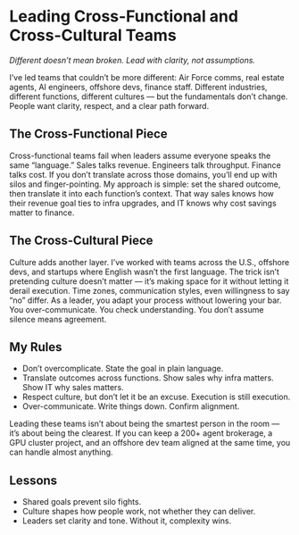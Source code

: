 # Leading Cross-Functional and Cross-Cultural Teams
*Different doesn’t mean broken. Lead with clarity, not assumptions.*

I’ve led teams that couldn’t be more different: Air Force comms, real estate agents, AI engineers, offshore devs, finance staff. Different industries, different functions, different cultures — but the fundamentals don’t change. People want clarity, respect, and a clear path forward.

## The Cross-Functional Piece
Cross-functional teams fail when leaders assume everyone speaks the same “language.” Sales talks revenue. Engineers talk throughput. Finance talks cost. If you don’t translate across those domains, you’ll end up with silos and finger-pointing. My approach is simple: set the shared outcome, then translate it into each function’s context. That way sales knows how their revenue goal ties to infra upgrades, and IT knows why cost savings matter to finance.

## The Cross-Cultural Piece
Culture adds another layer. I’ve worked with teams across the U.S., offshore devs, and startups where English wasn’t the first language. The trick isn’t pretending culture doesn’t matter — it’s making space for it without letting it derail execution. Time zones, communication styles, even willingness to say “no” differ. As a leader, you adapt your process without lowering your bar. You over-communicate. You check understanding. You don’t assume silence means agreement.

## My Rules
- Don’t overcomplicate. State the goal in plain language.  
- Translate outcomes across functions. Show sales why infra matters. Show IT why sales matters.  
- Respect culture, but don’t let it be an excuse. Execution is still execution.  
- Over-communicate. Write things down. Confirm alignment.  

Leading these teams isn’t about being the smartest person in the room — it’s about being the clearest. If you can keep a 200+ agent brokerage, a GPU cluster project, and an offshore dev team aligned at the same time, you can handle almost anything.

## Lessons
- Shared goals prevent silo fights.  
- Culture shapes how people work, not whether they can deliver.  
- Leaders set clarity and tone. Without it, complexity wins.  
